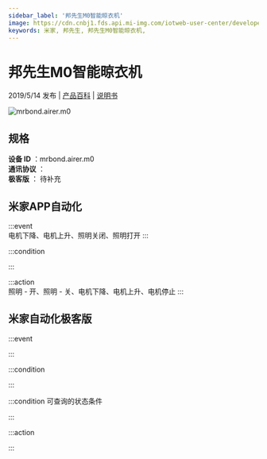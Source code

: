 ```yaml
---
sidebar_label: '邦先生M0智能晾衣机'
image: https://cdn.cnbj1.fds.api.mi-img.com/iotweb-user-center/developer_1679070104622yTHz30yW.png?GalaxyAccessKeyId=AKVGLQWBOVIRQ3XLEW&Expires=9223372036854775807&Signature=w7tEjBGAjw9i2SaDCTpqBIbmda0=
keywords: 米家, 邦先生, 邦先生M0智能晾衣机, 
---
```

# 邦先生M0智能晾衣机

2019/5/14 发布 | [产品百科](https://home.mi.com/webapp/content/baike/product/index.html?model=mrbond.airer.m0/) | [说明书](https://home.mi.com/views/introduction.html?model=mrbond.airer.m0&region=cn)

![mrbond.airer.m0](https://cdn.cnbj1.fds.api.mi-img.com/iotweb-user-center/developer_1679070104622yTHz30yW.png?GalaxyAccessKeyId=AKVGLQWBOVIRQ3XLEW&Expires=9223372036854775807&Signature=w7tEjBGAjw9i2SaDCTpqBIbmda0=)

## 规格  
> 
**设备 ID** ：mrbond.airer.m0  
**通讯协议** ：  
**极客版**  ： 待补充 


## 米家APP自动化  

:::event  
电机下降、电机上升、照明关闭、照明打开
:::

:::condition  

:::

:::action   
照明 - 开、照明 - 关、电机下降、电机上升、电机停止
:::

## 米家自动化极客版  

:::event  

:::

:::condition  

:::

:::condition 可查询的状态条件  

:::

:::action  

:::

        
